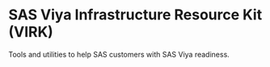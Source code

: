 # SAS Viya Infrastructure Resource Kit (VIRK)
Tools and utilities to help SAS customers with SAS Viya readiness.
